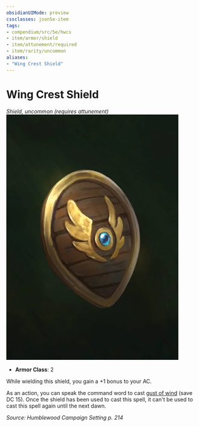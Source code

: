 ```yaml
---
obsidianUIMode: preview
cssclasses: json5e-item
tags:
- compendium/src/5e/hwcs
- item/armor/shield
- item/attunement/required
- item/rarity/uncommon
aliases: 
- "Wing Crest Shield"
---
```

# Wing Crest Shield
*Shield, uncommon (requires attunement)*  
![](https://raw.githubusercontent.com/5etools-mirror-2/5etools-img/main/items/HWCS/Wing-Crest-Shield.webp#right)  

- **Armor Class**: 2

While wielding this shield, you gain a +1 bonus to your AC.

As an action, you can speak the command word to cast [gust of wind](/3-Mechanics/CLI/spells/gust-of-wind.md) (save DC 15). Once the shield has been used to cast this spell, it can't be used to cast this spell again until the next dawn.

*Source: Humblewood Campaign Setting p. 214*